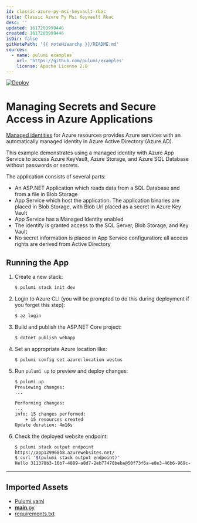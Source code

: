 ```yaml
---
id: classic-azure-py-msi-keyvault-rbac
title: Classic Azure Py Msi Keyvault Rbac
desc: ''
updated: 1617203999446
created: 1617203999446
isDir: false
gitNotePath: '{{ noteHiearchy }}/README.md'
sources:
  - name: pulumi examples
    url: 'https://github.com/pulumi/examples'
    license: Apache License 2.0
---
```

[![Deploy](https://get.pulumi.com/new/button.svg)](https://app.pulumi.com/new)

# Managing Secrets and Secure Access in Azure Applications

[Managed identities](https://docs.microsoft.com/en-us/azure/active-directory/managed-identities-azure-resources/) for Azure resources provides Azure services with an automatically managed identity in Azure Active Directory (Azure AD).

This example demonstrates using a managed identity with Azure App Service to access Azure KeyVault, Azure Storage, and Azure SQL Database without passwords or secrets.

The application consists of several parts:

- An ASP.NET Application which reads data from a SQL Database and from a file in Blob Storage
- App Service which host the application. The application binaries are placed in Blob Storage, with Blob Url placed as a secret in Azure Key Vault
- App Service has a Managed Identity enabled
- The identify is granted access to the SQL Server, Blob Storage, and Key Vault
- No secret information is placed in App Service configuration: all access rights are derived from Active Directory

## Running the App

1. Create a new stack:

   ```bash
   $ pulumi stack init dev
   ```

2. Login to Azure CLI (you will be prompted to do this during deployment if you forget this step):

   ```bash
   $ az login
   ```

3. Build and publish the ASP.NET Core project:

   ```bash
   $ dotnet publish webapp
   ```

4. Set an appropriate Azure location like:

   ```bash
   $ pulumi config set azure:location westus
   ```

5. Run `pulumi up` to preview and deploy changes:

   ```bash
   $ pulumi up
   Previewing changes:
   ...

   Performing changes:
   ...
   info: 15 changes performed:
       + 15 resources created
   Update duration: 4m16s
   ```

6. Check the deployed website endpoint:

   ```bash
   $ pulumi stack output endpoint
   https://app129968b8.azurewebsites.net/
   $ curl "$(pulumi stack output endpoint)"
   Hello 311378b3-16b7-4889-a8d7-2eb77478beba@50f73f6a-e8e3-46b6-969c-bf026712a650! Here is your...
   ```

* * *

## Imported Assets

- [Pulumi.yaml](/assets/pulumi.yaml)
- [**main**.py](/assets/__main__.py)
- [requirements.txt](/assets/requirements.txt)

